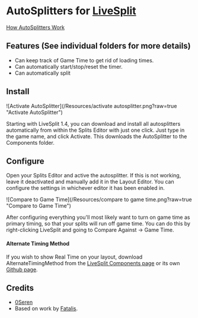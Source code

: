 AutoSplitters for [LiveSplit](https://livesplit.org/)
=====================
[How AutoSplitters Work](https://github.com/LiveSplit/LiveSplit/blob/master/Documentation/Auto-Splitters.md)

Features (See individual folders for more details)
--------
  * Can keep track of Game Time to get rid of loading times.
  * Can automatically start/stop/reset the timer.
  * Can automatically split

Install
-------
![Activate AutoSplitter](/Resources/activate autosplitter.png?raw=true "Activate AutoSplitter")

Starting with LiveSplit 1.4, you can download and install all autosplitters automatically from within the Splits Editor with just one click. Just type in the game name, and click Activate. This downloads the AutoSplitter to the Components folder.

Configure
---------
Open your Splits Editor and active the autosplitter. If this is not working, leave it deactivated and manually add it in the Layout Editor. You can configure the settings in whichever editor it has been enabled in.

![Compare to Game Time](/Resources/compare to game time.png?raw=true "Compare to Game Time")

After configuring everything you'll most likely want to turn on game time as primary timing, so that your splits will run off game time. You can do this by right-clicking LiveSplit and going to Compare Against -> Game Time.

#### Alternate Timing Method
If you wish to show Real Time on your layout, download AlternateTimingMethod from the [LiveSplit Components page](http://livesplit.org/components/) or its own [Github page](https://github.com/Dalet/LiveSplit.AlternateTimingMethod/releases).

Credits
-------
  * [0Seren](0Seren.github.io)
  * Based on work by [Fatalis](http://twitch.tv/fatalis_).
